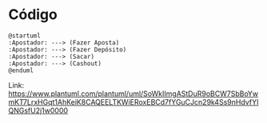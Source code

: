 # Código

~~~plantUML 
@startuml
:Apostador: ---> (Fazer Aposta)     
:Apostador: ---> (Fazer Depósito)
:Apostador: ---> (Sacar)
:Apostador: ---> (Cashout)
@enduml 
~~~

Link: https://www.plantuml.com/plantuml/uml/SoWkIImgAStDuR9oBCW7SbBoYwmKT7LrxHGqt1AhKeiK8CAQEELTKWiERoxEBCd7fYGuCJcn29k4Ss9nHdvfYIQNGsfU2j1w0000